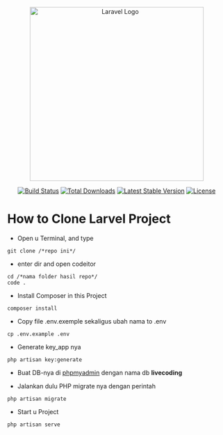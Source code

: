 <p align="center"><a href="https://laravel.com" target="_blank"><img src="https://raw.githubusercontent.com/laravel/art/master/logo-lockup/5%20SVG/2%20CMYK/1%20Full%20Color/laravel-logolockup-cmyk-red.svg" width="400" alt="Laravel Logo"></a></p>

<p align="center">
<a href="https://travis-ci.org/laravel/framework"><img src="https://travis-ci.org/laravel/framework.svg" alt="Build Status"></a>
<a href="https://packagist.org/packages/laravel/framework"><img src="https://img.shields.io/packagist/dt/laravel/framework" alt="Total Downloads"></a>
<a href="https://packagist.org/packages/laravel/framework"><img src="https://img.shields.io/packagist/v/laravel/framework" alt="Latest Stable Version"></a>
<a href="https://packagist.org/packages/laravel/framework"><img src="https://img.shields.io/packagist/l/laravel/framework" alt="License"></a>
</p>

# How to Clone Larvel Project

- Open u Terminal, and type
```
git clone /*repo ini*/
```
- enter dir and open codeitor
```
cd /*nama folder hasil repo*/
code .
```
- Install Composer in this Project
```
composer install
```
- Copy file .env.exemple sekaligus ubah nama to .env
```
cp .env.example .env
```
- Generate key_app nya
```
php artisan key:generate
```

- Buat DB-nya di [phpmyadmin](http://localhost/phpmyadmin/) dengan nama db <strong>livecoding</strong>

- Jalankan dulu PHP migrate nya dengan perintah

```
php artisan migrate 
```

- Start u Project

```
php artisan serve
```
